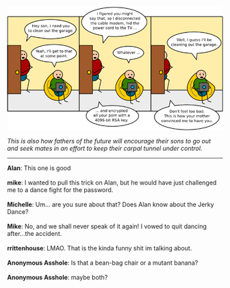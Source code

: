 <!--
.. title: Leave it to Beaver
.. slug: leave-it-to-beaver
.. date: 2009/03/28 00:00:00
.. tags: 
.. link: 
.. description: 
-->

<a href='leave-it-to-beaver.html' title='View comments'>
<img class='comic' src='../assets/comics/20090328.png' />
</a>

<em>This is also how fathers of the future will encourage their sons to go out and seek mates in an effort to keep their carpal tunnel under control.</em>

<!-- TEASER_END -->
<hr />

<div class='comments'>
<b>Alan</b>: This one is good<br /><br />
<b>mike</b>: I wanted to pull this trick on Alan, but he would have just challenged me to a dance fight for the password.<br /><br />
<b>Michelle</b>: Um... are you sure about that? Does Alan know about the Jerky Dance?<br /><br />
<b>Mike</b>: No, and we shall never speak of it again!  I vowed to quit dancing after...the accident.<br /><br />
<b>rrittenhouse</b>: LMAO. That is the kinda funny shit im talking about.<br /><br />
<b>Anonymous Asshole</b>: Is that a bean-bag chair or a mutant banana?<br /><br />
<b>Anonymous Asshole</b>: maybe both?<br /><br />
</div>

